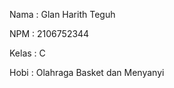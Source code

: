 Nama    : Glan Harith Teguh

NPM     : 2106752344

Kelas   : C

Hobi    : Olahraga Basket dan Menyanyi